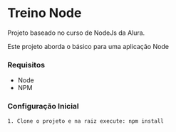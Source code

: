 # Treino Node

Projeto baseado no curso de NodeJs da Alura.

Este projeto aborda o básico para uma aplicação Node

### Requisitos

 * Node
 * NPM

### Configuração Inicial

    1. Clone o projeto e na raiz execute: npm install

